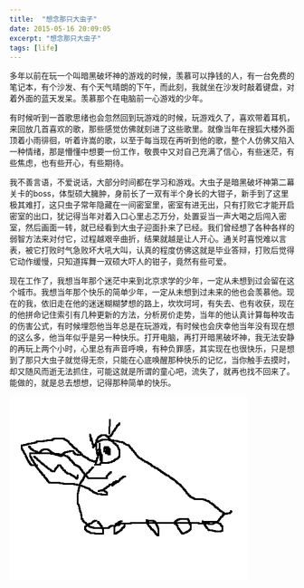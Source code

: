 ```yaml
---
title:  "想念那只大虫子"
date: 2015-05-16 20:09:05
excerpt: "想念那只大虫子"
tags: [life]
---
```


多年以前在玩一个叫暗黑破坏神的游戏的时候，羡慕可以挣钱的人，有一台免费的笔记本，有个沙发、有个天气晴朗的下午，而此刻，我就坐在沙发时敲着键盘，对着外面的蓝天发呆。羡慕那个在电脑前一心游戏的少年。

<!--more-->

有时候听到一首歌思绪也会忽然回到玩游戏的时候，玩游戏久了，喜欢带着耳机，来回放几首喜欢的歌，那些感觉仿佛就刻进了这些歌里。就像当年在搜狐大楼外面顶着小雨徘徊，听着许嵩的歌，以至于每当现在再听到他的歌，整个人仿佛又陷入一种情绪，那是懵懂中想要一份工作，敬畏中又对自己充满了信心，有些迷茫，有些焦虑，也有些开心，有些期待。

我不善言语，不爱说话，大部分时间都在学习和游戏。大虫子是暗黑破坏神第二幕关卡的boss，体型硕大臃肿，身前长了一双有半个身长的大钳子，新手到了这里极其难打，这只虫子常年隐藏在一间密室里，密室有进无出，只有打败它才能开启密室的出口，犹记得当年对着入口心里忐忑万分，处置妥当一声大喝之后闯入密室，然后画面一转，就已经看到大虫子迎面扑来了已经。我们曾经想了各种各样的弱智方法来对付它，过程越艰辛曲折，结果就越是让人开心。通关时喜悦难以言表，被它打败时气急败坏大吼大叫，认真的程度仿佛这就是毕业答辩，打败后觉得它动作缓慢，只知道挥舞一双硕大吓人的钳子，竟然有些可爱。

现在工作了，我想当年那个迷茫中来到北京求学的少年，一定从未想到过会留在这个城市。我想当年那个快乐的简单少年，一定从未想到过未来的他也会羡慕他。现在的我，依旧走在他的迷迷糊糊梦想的路上，坎坎坷坷，有失去、也有收获，现在的他拼命记住索引有几种更新的方法，分析房价走势，当年的他认真计算每种攻击的伤害公式，有时候埋怨他当年总是在玩游戏，有时候也会庆幸他当年没有现在想的这么多，他当年似乎是另一种快乐。打开电脑，再打开暗黑破坏神，我无法安静的再玩上两个小时，心里总有声音呼唤，有种负罪感，其实现在也很快乐，只是想到了那只大虫子就觉得无奈，只能在心底唤醒那种快乐的记忆，当你触手去摸时，却又随风而逝无法抓住，可能这就是所谓的童心吧，流失了，就再也找不回来了。能做的，就是总去想想，记得那种简单的快乐。

![duriel](/assets/images/duriel.png)
